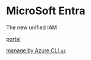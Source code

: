 # MicroSoft Entra
The new unified IAM 

[portal](https://entra.microsoft.com/)

[manage by Azure CLI `az`](https://github.com/davidkhala/azure-utils/blob/main/cli/entra)
